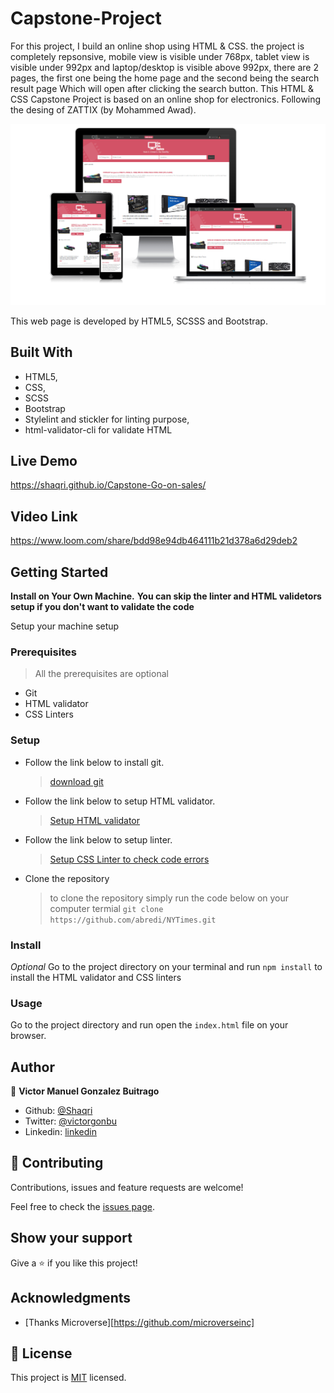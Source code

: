 # Capstone-Project
For this project, I build an online shop using HTML & CSS. the project is completely repsonsive, mobile view is visible under 768px, tablet view is visible under 992px and laptop/desktop is visible above 992px, there are 2 pages, the first one being the home page and the second being the search result page Which will open after clicking the search button. This HTML & CSS Capstone Project is based on an online shop for electronics. Following the desing of ZATTIX (by Mohammed Awad).

![screenshot](./SCREENSHOT.PNG)

This web page is developed by HTML5, SCSSS and Bootstrap.

## Built With

- HTML5,
- CSS,
- SCSS
- Bootstrap
- Stylelint and stickler for linting purpose,
- html-validator-cli for validate HTML

## Live Demo

https://shaqri.github.io/Capstone-Go-on-sales/


## Video Link

https://www.loom.com/share/bdd98e94db464111b21d378a6d29deb2

## Getting Started

**Install on Your Own Machine.**
**You can skip the linter and HTML validetors setup if you don't want to validate the code**

Setup your machine setup

### Prerequisites

  > All the prerequisites are optional

- Git
- HTML validator
- CSS Linters

### Setup

- Follow the link below to install git.
  > [download git](https://git-scm.com/downloads)
- Follow the link below to setup HTML validator.
  > [Setup HTML validator](https://github.com/microverseinc/linters-config/tree/master/html_validator)
- Follow the link below to setup linter.
  > [Setup CSS Linter to check code errors](https://github.com/microverseinc/linters-config/tree/master/css#troubleshooting)
- Clone the repository
  > to clone the repository simply run the code below on your computer termial
  `git clone https://github.com/abredi/NYTimes.git`

### Install

*Optional*
Go to the project directory on your terminal and run `npm install` to install the HTML validator and CSS linters

### Usage

Go to the project directory and run open the `index.html` file on your browser.

## Author

👤 **Victor Manuel Gonzalez Buitrago**

- Github: [@Shaqri](https://github.com/Shaqri)
- Twitter: [@victorgonbu](https://twitter.com/victorgonbu)
- Linkedin: [linkedin](https://www.linkedin.com/in/victor-manuel-gonzalez-buitrago-8704731a5/)

## 🤝 Contributing

Contributions, issues and feature requests are welcome!

Feel free to check the [issues page](issues/).

## Show your support

Give a ⭐️ if you like this project!

## Acknowledgments

- [Thanks Microverse][https://github.com/microverseinc]

## 📝 License

This project is [MIT](LICENSE) licensed.
